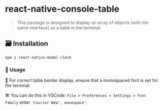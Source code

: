 # react-native-console-table

>This package is designed to display an array of objects (with the same interface) as a table in the terminal.

## 🗃️ Installation
`npm i react-native-modal-clock`

### 📖 Usage

📌 For correct table border display, ensure that a monospaced font is set for the terminal.

🛠️ You can do this in VSCode: `File > Preferences > Settings > Font Family` enter `'Courier New', monospace'`.






